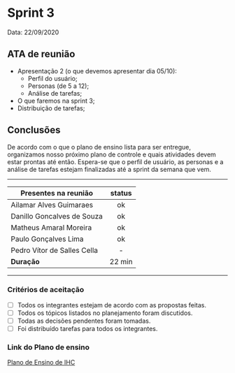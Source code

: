 # Sprint 3

Data: 22/09/2020

## ATA de reunião

- Apresentação 2 (o que devemos apresentar dia 05/10):
    - Perfil do usuário;
    - Personas (de 5 a 12);
    - Análise de tarefas;
- O que faremos na sprint 3;
- Distribuição de tarefas;


## Conclusões

De acordo com o que o plano de ensino lista para ser entregue, organizamos nosso próximo plano de controle e quais atividades devem estar prontas até então. Espera-se que o perfil de usuário, as personas e a análise de tarefas estejam finalizadas até a sprint da semana que vem.

---

| Presentes na reunião    | status |
| ----------------------- | :----: |
| Ailamar Alves Guimaraes  | ok  |
| Danillo Goncalves de Souza | ok |
| Matheus Amaral Moreira   | ok |
| Paulo Gonçalves Lima     | ok |
| Pedro Vítor de Salles Cella | - |
| **Duração** | 22 min |

--- 

### Critérios de aceitação

- [ ] Todos os integrantes estejam de acordo com as propostas feitas. 
- [ ] Todos os tópicos listados no planejamento foram discutidos. 
- [ ] Todas as decisões pendentes foram tomadas.
- [ ] Foi distribuído tarefas para todos os integrantes.

### Link do Plano de ensino
 
[Plano de Ensino de IHC](https://aprender3.unb.br/pluginfile.php/420961/mod_resource/content/3/Plano_de_Ensino%20FIHC%2012020aTeQ.pdf)

